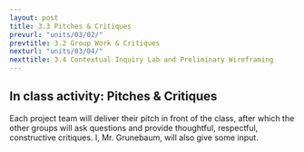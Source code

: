 ```yaml
---
layout: post
title: 3.3 Pitches & Critiques
prevurl: "units/03/02/"
prevtitle: 3.2 Group Work & Critiques
nexturl: "units/03/04/"
nexttitle: 3.4 Contextual Inquiry Lab and Preliminary Wireframing
---
```


## In class activity: Pitches & Critiques

Each project team will deliver their pitch in front of the class, after which the other groups will ask questions and provide thoughtful, respectful, constructive critiques. I, Mr. Grunebaum, will also give some input.
